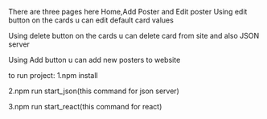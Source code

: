 There are three pages here
Home,Add Poster and Edit poster
Using edit button on the cards u can edit default card values

Using delete button on the cards u can delete card from site and also JSON server


Using Add button u can add new posters to website



to run project:
1.npm install

2.npm run start_json(this command for json server)

3.npm run start_react(this command for react)
